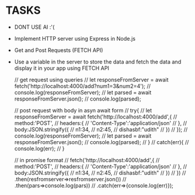 # TASKS
- DONT USE AI :'(
- Implement HTTP server using Express in Node.js
- Get and Post Requests (FETCH API)
- Use a variable in the server to store the data and fetch the data and display it in your app using FETCH API


    // get request using queries
    // let responseFromServer = await fetch('http://localhost:4000/add?num1=3&num2=4');
    // console.log(responseFromServer);
    // let parsed = await responseFromServer.json();
    // console.log(parsed);

    // post request with body in asyn await form
    // try{
    //     let responseFromServer = await fetch('http://localhost:4000/add',{
    //         method:'POST',
    //         headers:{
    //             'Content-Type':'application/json'
    //         },
    //         body:JSON.stringify({
    //             n1:34,
    //             n2:45,
    //             dishasbf:"udith"
    //         })
    //     });
    //     console.log(responseFromServer);
    //     let parsed = await responseFromServer.json();
    //     console.log(parsed);
    // }
    // catch(err){
    //     console.log(err);
    // }

    // in promise format
    // fetch('http://localhost:4000/add',{
    //     method:'POST',
    //     headers:{
    //         'Content-Type':'application/json'
    //     },
    //     body:JSON.stringify({
    //         n1:34,
    //         n2:45,
    //         dishasbf:"udith"
    //     })
    // })
    // .then(resfromserver=>resfromserver.json())
    // .then(pars=>console.log(pars))
    // .catch(err=>{console.log(err)});